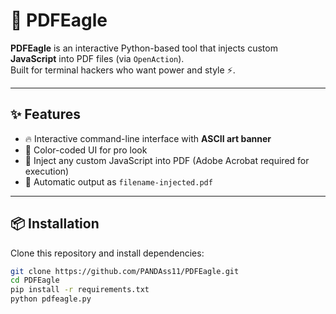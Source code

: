 # 🦅 PDFEagle

**PDFEagle** is an interactive Python-based tool that injects custom **JavaScript** into PDF files (via `OpenAction`).  
Built for terminal hackers who want power and style ⚡.

---

## ✨ Features
- 🔥 Interactive command-line interface with **ASCII art banner**
- 🎨 Color-coded UI for pro look
- 📄 Inject any custom JavaScript into PDF (Adobe Acrobat required for execution)
- 🚀 Automatic output as `filename-injected.pdf`

---

## 📦 Installation

Clone this repository and install dependencies:

```bash
git clone https://github.com/PANDAss11/PDFEagle.git
cd PDFEagle
pip install -r requirements.txt
python pdfeagle.py

